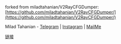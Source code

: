 
<!-- USAGE -->

forked from miladtahanian/V2RayCFGDumper: [https://github.com/miladtahanian/V2RayCFGDumper/](https://github.com/miladtahanian/V2RayCFGDumper/)

Milad Tahanian - [Telegram](https://t.me/miladtahanian) | [Instagram](https://instagram.com/tahanianmilad) | [MailMe](mailto:miladtahanianofficial@gmail.com)


[链接](https://raw.githubusercontent.com/qjlxg/V2RayCFGDumper/main/config.txt)
<!-- CONTACT -->
